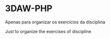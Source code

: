 # 3DAW-PHP

Apenas para organizar os exercícios da disciplina

Just to organize the exercises of discipline
